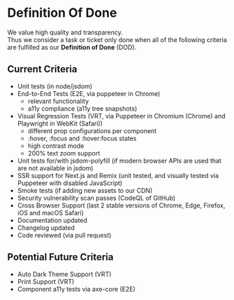 # Definition Of Done

We value high quality and transparency.  
Thus we consider a task or ticket only done when all of the following criteria are fulfilled as our **Definition of
Done** (DOD).

<TableOfContents></TableOfContents>

## Current Criteria

- Unit tests (in node/jsdom)
- End-to-End Tests (E2E, via puppeteer in Chrome)
  - relevant functionality
  - a11y compliance (a11y tree snapshots)
- Visual Regression Tests (VRT, via Puppeteer in Chromium (Chrome) and Playwright in WebKit (Safari))
  - different prop configurations per component
  - :hover, :focus and :hover:focus states
  - high contrast mode
  - 200% text zoom support
- Unit tests for/with jsdom-polyfill (if modern browser APIs are used that are not available in jsdom)
- SSR support for Next.js and Remix (unit tested, and visually tested via Puppeteer with disabled JavaScript)
- Smoke tests (if adding new assets to our CDN)
- Security vulnerability scan passes (CodeQL of GitHub)
- Cross Browser Support (last 2 stable versions of Chrome, Edge, Firefox, iOS and macOS Safari)
- Documentation updated
- Changelog updated
- Code reviewed (via pull request)

## Potential Future Criteria

- Auto Dark Theme Support (VRT)
- Print Support (VRT)
- Component a11y tests via axe-core (E2E)
